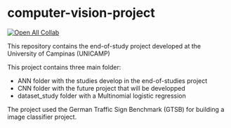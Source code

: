 # computer-vision-project

[![Open All Collab](https://colab.research.google.com/assets/colab-badge.svg)](https://colab.research.google.com/drive/1ekjGbtO2L42TIWAidhe96oKshUtrJJL0?usp=sharing)

This repository contains the end-of-study project developed at the University of Campinas (UNICAMP)

This project contains three main folder:
- ANN folder with the studies develop in the end-of-studies project
- CNN folder with the future project that will be developped
- dataset_study folder with a Multinomial logistic regression

The project used the German Traffic Sign Benchmark (GTSB) for building a image classifier project.
